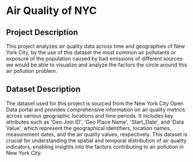 # Air Quality of NYC

## Project Description
This project analyzes air quality data across time and geographies of New York City, by the use of this dataset the most common air pollutants or exposure of the population caused by bad emissions of different sources we would be able to visualize and analyze the factors the circle around this air pollution problem.

## Dataset Description
The dataset used for this project is sourced from the New York City Open Data portal and provides comprehensive information on air quality metrics across various geographic locations and time periods. It includes key attributes such as 'Geo Join ID', 'Geo Place Name', 'Start_Date', and 'Data Value', which represent the geographical identifiers, location names, measurement dates, and the air quality values, respectively. This dataset is crucial for understanding the spatial and temporal distribution of air quality indicators, enabling insights into the factors contributing to air pollution in New York City.
